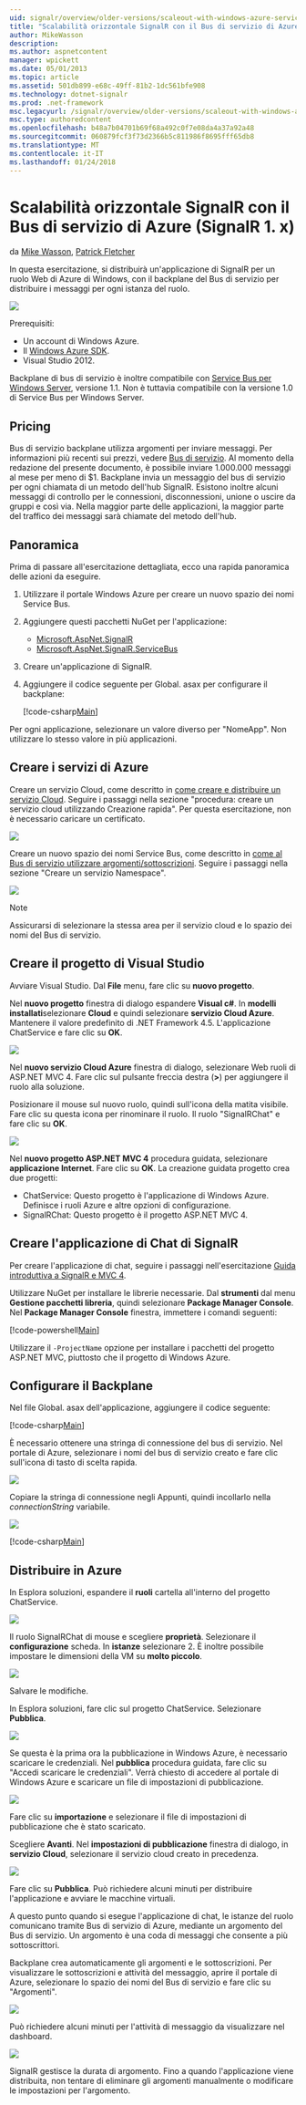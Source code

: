 ```yaml
---
uid: signalr/overview/older-versions/scaleout-with-windows-azure-service-bus
title: "Scalabilità orizzontale SignalR con il Bus di servizio di Azure (SignalR 1. x) | Documenti Microsoft"
author: MikeWasson
description: 
ms.author: aspnetcontent
manager: wpickett
ms.date: 05/01/2013
ms.topic: article
ms.assetid: 501db899-e68c-49ff-81b2-1dc561bfe908
ms.technology: dotnet-signalr
ms.prod: .net-framework
msc.legacyurl: /signalr/overview/older-versions/scaleout-with-windows-azure-service-bus
msc.type: authoredcontent
ms.openlocfilehash: b48a7b04701b69f68a492c0f7e08da4a37a92a48
ms.sourcegitcommit: 060879fcf3f73d2366b5c811986f8695fff65db8
ms.translationtype: MT
ms.contentlocale: it-IT
ms.lasthandoff: 01/24/2018
---
```

<a name="signalr-scaleout-with-azure-service-bus-signalr-1x"></a>Scalabilità orizzontale SignalR con il Bus di servizio di Azure (SignalR 1. x)
====================
da [Mike Wasson](https://github.com/MikeWasson), [Patrick Fletcher](https://github.com/pfletcher)

In questa esercitazione, si distribuirà un'applicazione di SignalR per un ruolo Web di Azure di Windows, con il backplane del Bus di servizio per distribuire i messaggi per ogni istanza del ruolo.

![](scaleout-with-windows-azure-service-bus/_static/image1.png)

Prerequisiti:

- Un account di Windows Azure.
- Il [Windows Azure SDK](https://go.microsoft.com/fwlink/?linkid=254364&amp;clcid=0x409).
- Visual Studio 2012.

Backplane di bus di servizio è inoltre compatibile con [Service Bus per Windows Server](https://msdn.microsoft.com/library/windowsazure/dn282144.aspx), versione 1.1. Non è tuttavia compatibile con la versione 1.0 di Service Bus per Windows Server.

## <a name="pricing"></a>Pricing

Bus di servizio backplane utilizza argomenti per inviare messaggi. Per informazioni più recenti sui prezzi, vedere [Bus di servizio](https://azure.microsoft.com/pricing/details/service-bus/). Al momento della redazione del presente documento, è possibile inviare 1.000.000 messaggi al mese per meno di $1. Backplane invia un messaggio del bus di servizio per ogni chiamata di un metodo dell'hub SignalR. Esistono inoltre alcuni messaggi di controllo per le connessioni, disconnessioni, unione o uscire da gruppi e così via. Nella maggior parte delle applicazioni, la maggior parte del traffico dei messaggi sarà chiamate del metodo dell'hub.

## <a name="overview"></a>Panoramica

Prima di passare all'esercitazione dettagliata, ecco una rapida panoramica delle azioni da eseguire.

1. Utilizzare il portale Windows Azure per creare un nuovo spazio dei nomi Service Bus.
2. Aggiungere questi pacchetti NuGet per l'applicazione: 

    - [Microsoft.AspNet.SignalR](http://nuget.org/packages/Microsoft.AspNet.SignalR)
    - [Microsoft.AspNet.SignalR.ServiceBus](http://www.nuget.org/packages/SignalR.WindowsAzureServiceBus)
3. Creare un'applicazione di SignalR.
4. Aggiungere il codice seguente per Global. asax per configurare il backplane: 

    [!code-csharp[Main](scaleout-with-windows-azure-service-bus/samples/sample1.cs)]

Per ogni applicazione, selezionare un valore diverso per "NomeApp". Non utilizzare lo stesso valore in più applicazioni.

## <a name="create-the-azure-services"></a>Creare i servizi di Azure

Creare un servizio Cloud, come descritto in [come creare e distribuire un servizio Cloud](https://docs.microsoft.com/azure/cloud-services/cloud-services-how-to-create-deploy). Seguire i passaggi nella sezione "procedura: creare un servizio cloud utilizzando Creazione rapida". Per questa esercitazione, non è necessario caricare un certificato.

![](scaleout-with-windows-azure-service-bus/_static/image2.png)

Creare un nuovo spazio dei nomi Service Bus, come descritto in [come al Bus di servizio utilizzare argomenti/sottoscrizioni](https://docs.microsoft.com/azure/service-bus-messaging/service-bus-dotnet-how-to-use-topics-subscriptions). Seguire i passaggi nella sezione "Creare un servizio Namespace".

![](scaleout-with-windows-azure-service-bus/_static/image3.png)

> [!NOTE]
> Assicurarsi di selezionare la stessa area per il servizio cloud e lo spazio dei nomi del Bus di servizio.


## <a name="create-the-visual-studio-project"></a>Creare il progetto di Visual Studio

Avviare Visual Studio. Dal **File** menu, fare clic su **nuovo progetto**.

Nel **nuovo progetto** finestra di dialogo espandere **Visual c#**. In **modelli installati**selezionare **Cloud** e quindi selezionare **servizio Cloud Azure**. Mantenere il valore predefinito di .NET Framework 4.5. L'applicazione ChatService e fare clic su **OK**.

![](scaleout-with-windows-azure-service-bus/_static/image4.png)

Nel **nuovo servizio Cloud Azure** finestra di dialogo, selezionare Web ruoli di ASP.NET MVC 4. Fare clic sul pulsante freccia destra (**&gt;**) per aggiungere il ruolo alla soluzione.

Posizionare il mouse sul nuovo ruolo, quindi sull'icona della matita visibile. Fare clic su questa icona per rinominare il ruolo. Il ruolo "SignalRChat" e fare clic su **OK**.

![](scaleout-with-windows-azure-service-bus/_static/image5.png)

Nel **nuovo progetto ASP.NET MVC 4** procedura guidata, selezionare **applicazione Internet**. Fare clic su **OK**. La creazione guidata progetto crea due progetti:

- ChatService: Questo progetto è l'applicazione di Windows Azure. Definisce i ruoli Azure e altre opzioni di configurazione.
- SignalRChat: Questo progetto è il progetto ASP.NET MVC 4.

## <a name="create-the-signalr-chat-application"></a>Creare l'applicazione di Chat di SignalR

Per creare l'applicazione di chat, seguire i passaggi nell'esercitazione [Guida introduttiva a SignalR e MVC 4](tutorial-getting-started-with-signalr-and-mvc-4.md).

Utilizzare NuGet per installare le librerie necessarie. Dal **strumenti** dal menu **Gestione pacchetti libreria**, quindi selezionare **Package Manager Console**. Nel **Package Manager Console** finestra, immettere i comandi seguenti:

[!code-powershell[Main](scaleout-with-windows-azure-service-bus/samples/sample2.ps1)]

Utilizzare il `-ProjectName` opzione per installare i pacchetti del progetto ASP.NET MVC, piuttosto che il progetto di Windows Azure.

## <a name="configure-the-backplane"></a>Configurare il Backplane

Nel file Global. asax dell'applicazione, aggiungere il codice seguente:

[!code-csharp[Main](scaleout-with-windows-azure-service-bus/samples/sample3.cs)]

È necessario ottenere una stringa di connessione del bus di servizio. Nel portale di Azure, selezionare i nomi del bus di servizio creato e fare clic sull'icona di tasto di scelta rapida.

![](scaleout-with-windows-azure-service-bus/_static/image6.png)

Copiare la stringa di connessione negli Appunti, quindi incollarlo nella *connectionString* variabile.

![](scaleout-with-windows-azure-service-bus/_static/image7.png)

[!code-csharp[Main](scaleout-with-windows-azure-service-bus/samples/sample4.cs)]

## <a name="deploy-to-azure"></a>Distribuire in Azure

In Esplora soluzioni, espandere il **ruoli** cartella all'interno del progetto ChatService.

![](scaleout-with-windows-azure-service-bus/_static/image8.png)

Il ruolo SignalRChat di mouse e scegliere **proprietà**. Selezionare il **configurazione** scheda. In **istanze** selezionare 2. È inoltre possibile impostare le dimensioni della VM su **molto piccolo**.

![](scaleout-with-windows-azure-service-bus/_static/image9.png)

Salvare le modifiche.

In Esplora soluzioni, fare clic sul progetto ChatService. Selezionare **Pubblica**.

![](scaleout-with-windows-azure-service-bus/_static/image10.png)

Se questa è la prima ora la pubblicazione in Windows Azure, è necessario scaricare le credenziali. Nel **pubblica** procedura guidata, fare clic su "Accedi scaricare le credenziali". Verrà chiesto di accedere al portale di Windows Azure e scaricare un file di impostazioni di pubblicazione.

![](scaleout-with-windows-azure-service-bus/_static/image11.png)

Fare clic su **importazione** e selezionare il file di impostazioni di pubblicazione che è stato scaricato.

Scegliere **Avanti**. Nel **impostazioni di pubblicazione** finestra di dialogo, in **servizio Cloud**, selezionare il servizio cloud creato in precedenza.

![](scaleout-with-windows-azure-service-bus/_static/image12.png)

Fare clic su **Pubblica**. Può richiedere alcuni minuti per distribuire l'applicazione e avviare le macchine virtuali.

A questo punto quando si esegue l'applicazione di chat, le istanze del ruolo comunicano tramite Bus di servizio di Azure, mediante un argomento del Bus di servizio. Un argomento è una coda di messaggi che consente a più sottoscrittori.

Backplane crea automaticamente gli argomenti e le sottoscrizioni. Per visualizzare le sottoscrizioni e attività del messaggio, aprire il portale di Azure, selezionare lo spazio dei nomi del Bus di servizio e fare clic su "Argomenti".

![](scaleout-with-windows-azure-service-bus/_static/image13.png)

Può richiedere alcuni minuti per l'attività di messaggio da visualizzare nel dashboard.

![](scaleout-with-windows-azure-service-bus/_static/image14.png)

SignalR gestisce la durata di argomento. Fino a quando l'applicazione viene distribuita, non tentare di eliminare gli argomenti manualmente o modificare le impostazioni per l'argomento.

